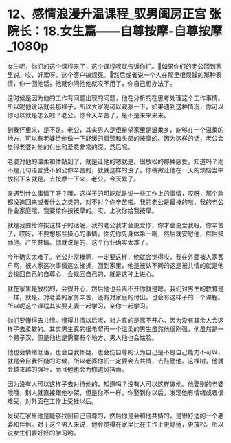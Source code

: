 # 12、感情浪漫升温课程_驭男闺房正宫 张院长：18.女生篇——自尊按摩-自尊按摩_1080p

女生呢，你们的这个课程来了，这个课程呢就告诉你们。🎼如果你们的老公回到家里说。哎，好累呀。这个客户搞烦死。🎼然后或者说一个人在那里很烦躁的那种表情，你一回他话，他就你问他他就哎不用了，你自己想办法了。

这时候是因为他的工作有问题出现的问题，他在分析的在思考处理这个工作事情。所以呢他说话就会那样子，所以大家呢可以观察一下，如果遇到这种情况，你可以你可以就是怎么啦？老公，你今天辛苦了，是不是来来来来。

到我怀里来，是不是。老公，其实男人是很希望家里是温柔乡，能够在一个温柔的地方，可以有老婆给他做一下舒缓的肩颈和头部的按摩的。因为这样的话，老公会觉得老婆对他的付出和爱意非常的深。然后呢。

老婆对他的温柔和体贴到了，就是让他的嗯就是。很放松的那种感受，知道吗？而不是几句语言受不到公你辛苦的，就就这样的没了。你稍微让他在一天的烦恼当中放松下来就是。去按摩一下来，老公。今天累了。

亲遇到什么事情了呀？哦，这样子的可能就是说一些工作上的事情，哎呀，那个款都没追回来或者什么之类的，对不对？你辛苦啦。我的老公是最棒的啦，我的老公作业家庭哦，我要给你按按摩的。哎，上次你给我按摩。

就是我要给你按这样子的话呢，我的老公我才会更爱你，你才会更爱我呀。你辛苦了，哎呀，不要想那些操心的事情，你先你先身体第一啊，然后就安慰他，然后鼓励他。产生共情。你就说是的，这个行业确实太难了。

今年确实太难了。老公非常棒啊，一定要这样，他就会觉得哎，我在外面被人家客户骂，被人家这次事情这么挫折，回到家里，他是被认不同的这是被共情的就是他会找回自己的自尊心，会找回自己的，就是这种上进心。

就在家里是放松的，会很开心，然后他也会离不开你就是嗯。我们对男生的教育是一样，就是。对老婆的家务辛苦，还有对家庭的付出，也会有这样子的一个课程。所以呢这个课程其实要夫妻一起学习，亲你一起学习。

你们要懂得去共情。懂得共情以后呢，对方真的是离不开心，因为没有其余人会这样子去柔软的。其实男生真的很希望再一个温柔的男生虽然他很刚强，他虽然是一个男子汉，但是他也是需要有个地方，男人他也会姑脸。

他也会情绪低落，也会自我怀疑，也会伤自尊的认为自己是不是自己能力不可以，就是会自我怀疑的时候，所以老婆你们一定要会去共情，去鼓励他。这棵树，他就会越来越的强壮，而且他也会为你遮风挡雨。

因为没有人可以这样子去对待他的，知道吗？没有人可以这样做他。他娶别的老婆哦哦，别人就直接跟他吵架，但是你不一样，你娶到你以后，发现他有情绪或者很难受，对外面在工作上受挫以后。

发现在家里他是能够找回自己自尊的，然后你是会和他共情的，是很舒适的一个老婆和伴侣。对于这个男人来说，他会觉得在家里比在工作上更舒适，更放松。所以说女生们要好好的学习哟。


